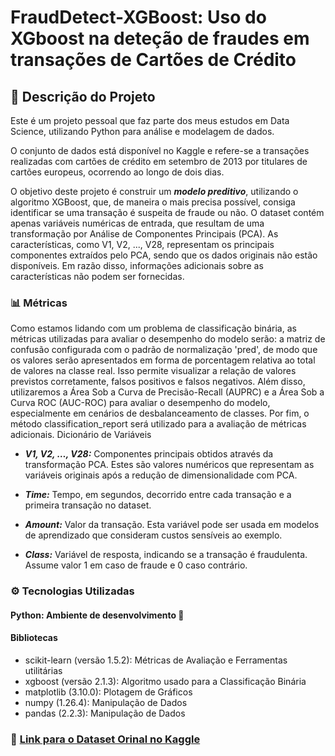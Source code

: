 # FraudDetect-XGBoost: Uso do XGboost na deteção de fraudes em transações de Cartões de Crédito
## 📝 Descrição do Projeto

Este é um projeto pessoal que faz parte dos meus estudos em Data Science, utilizando Python para análise e modelagem de dados.

O conjunto de dados está disponível no Kaggle e refere-se a transações realizadas com cartões de crédito em setembro de 2013 por titulares de cartões europeus, ocorrendo ao longo de dois dias.

O objetivo deste projeto é construir um ***modelo preditivo***, utilizando o algoritmo XGBoost, que, de maneira o mais precisa possível, consiga identificar se uma transação é suspeita de fraude ou não. O dataset contém apenas variáveis numéricas de entrada, que resultam de uma transformação por Análise de Componentes Principais (PCA). As características, como V1, V2, ..., V28, representam os principais componentes extraídos pelo PCA, sendo que os dados originais não estão disponíveis. Em razão disso, informações adicionais sobre as características não podem ser fornecidas.


### 📊 Métricas

Como estamos lidando com um problema de classificação binária, as métricas utilizadas para avaliar o desempenho do modelo serão: a matriz de confusão configurada com o padrão de normalização 'pred', de modo que os valores serão apresentados em forma de porcentagem relativa ao total de valores na classe real. Isso permite visualizar a relação de valores previstos corretamente, falsos positivos e falsos negativos. Além disso, utilizaremos a Área Sob a Curva de Precisão-Recall (AUPRC) e a Área Sob a Curva ROC (AUC-ROC) para avaliar o desempenho do modelo, especialmente em cenários de desbalanceamento de classes. Por fim, o método classification_report será utilizado para a avaliação de métricas adicionais.
Dicionário de Variáveis

- ***V1, V2, …, V28:*** Componentes principais obtidos através da transformação PCA. Estes são valores numéricos que representam as variáveis originais após a redução de dimensionalidade com PCA.

- ***Time:*** Tempo, em segundos, decorrido entre cada transação e a primeira transação no dataset.

- ***Amount:*** Valor da transação. Esta variável pode ser usada em modelos de aprendizado que consideram custos sensíveis ao exemplo.

- ***Class:*** Variável de resposta, indicando se a transação é fraudulenta. Assume valor 1 em caso de fraude e 0 caso contrário.


### ⚙️ Tecnologias Utilizadas
#### Python: Ambiente de desenvolvimento 🐍
#### Bibliotecas

- scikit-learn (versão 1.5.2): Métricas de Avaliação e Ferramentas utilitárias
- xgboost (versão 2.1.3): Algoritmo usado para a Classificação Binária
- matplotlib (3.10.0): Plotagem de Gráficos
- numpy (1.26.4): Manipulação de Dados
- pandas (2.2.3): Manipulação de Dados


### 🔗 [Link para o Dataset Orinal no Kaggle](https://www.kaggle.com/datasets/mlg-ulb/creditcardfraud/data)
